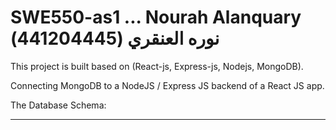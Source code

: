 # SWE550-as1 ... Nourah Alanquary نوره العنقري (441204445)


This project is built based on (React-js, Express-js, Nodejs, MongoDB).

Connecting MongoDB to a NodeJS / Express JS backend of a React JS app.


The Database Schema: 

              
       

-------------------------------------------------------------------------
